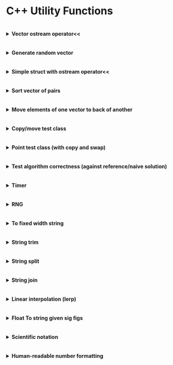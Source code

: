 # C++ Utility Functions

<br/>

<details>
  <summary><b>Vector ostream operator<<</b></summary><p>
  
```c++
#ifndef VECTOR_OSTREAM_HPP
#define VECTOR_OSTREAM_HPP

#include <ostream>
#include <string>
#include <vector>

template <typename T>
std::ostream& operator<<(std::ostream& os, const std::vector<T>& v) {
    os << "[";
    for (size_t i = 0; i < v.size(); ++i) {
        os << v[i];
        if (i + 1 < v.size()) os << ", ";
    }
    os << "]";
    return os;
}

// Specialization for vector of strings
std::ostream& operator<<(std::ostream& os, const std::vector<std::string>& v) {
    os << "[";
    for (size_t i = 0; i < v.size(); ++i) {
        os << "\"" << v[i] << "\"";
        if (i + 1 < v.size()) os << ", ";
    }
    os << "]";
    return os;
}

#endif  // VECTOR_OSTREAM_HPP

```
Note: index checking method rather than `\b` deletion at end used becuase `\b` does not work for stringstreams.

</p></details><br/>

<br/>

<details>
  <summary><b>Generate random vector</b></summary><p>

```c++
#include <algorithm>
#include <chrono>
#include <functional>
#include <vector>

int CurrentTimeNano() {
    auto current_time = std::chrono::high_resolution_clock::now().time_since_epoch();
    return std::chrono::duration_cast<std::chrono::nanoseconds>(current_time).count();
}

std::vector<int> GenerateRandomVector(size_t size, int min_value, int max_value) {
    std::default_random_engine engine(CurrentTimeNano());
    std::uniform_int_distribution<int> distribution(min_value, max_value);
    std::vector<int> generated_vector;
    std::generate_n(std::back_inserter(generated_vector), size, std::bind(distribution, engine));
    return generated_vector;
}
```

Or, using the the `rng.hpp` header in this repository:

```c++
#include "rng.hpp"

std::vector<int> GenerateRandomVector(size_t size, int min_value, int max_value) {
  UniformIntRng<int> rng(min_value, max_value);
  std::vector<int> generated_vector(size);
  for (size_t i = 0; i < size; ++i) {
    generated_vector[i] = rng.GenerateValue();
  }
  return generated_vector;
}
```
</p></details><br/>

<br/>

<details>
  <summary><b>Simple struct with ostream operator<<</b></summary><p>
  
```c++
#include <ostream>

struct ValueIndexPair {
  int value = -1;
  int index = -1;
};

std::ostream& operator<<(std::ostream& os, const ValueIndexPair& p) {
  os << "(" << p.value << ", " << p.index << ")";
  return os;
}
```

```c++
struct Point {
  double x;
  double y;
};

std::ostream& operator<<(std::ostream& os, const Point& p) {
  os << "(" << p.x << ", " << p.y << ")";
  return os;
}
```
</p></details><br/>

<br/>

<details>
  <summary><b>Sort vector of pairs</b></summary><p>
  
```c++
#include <algorithm>
#include <utility>
#include <vector>

// Using explicitly declared lambda argument types (c++11)
std::sort(pair_vector.begin(), pair_vector.end(),
          [](const std::pair<size_t, double>& left, const std::pair<size_t, double>& right) {
	    return left.second < right.second;
          });

// Using auto lambda argument types (c++14)
std::sort(pair_vector.begin(), pair_vector.end(), [](const auto& left, const auto& right) {
	    return left.second < right.second;
          });
```
</p></details><br/>

<br/>

<details>
  <summary><b>Move elements of one vector to back of another</b></summary><p>
  
```c++
#include <vector>

// Moves elements of other_vector to the back of primary_vector (in order)
template <typename T>
void VectorJoin(std::vector<T>& primary_vector, std::vector<T>& other_vector) {
    primary_vector.insert(primary_vector.end(),
                          std::make_move_iterator(other_vector.begin()),
                          std::make_move_iterator(other_vector.end()));
    other_vector = {};
}
```
</p></details><br/>

<br/>

<details>
  <summary><b>Copy/move test class</b></summary><p>
  
```c++
#include <iostream>

class Thing {
  public:
    Thing(int value) : _value(value) {
        std::cout << "Value constructor: " << *this << std::endl;
    }

    Thing(const Thing& other) : _value(other._value) {
        std::cout << "Copy constructor: " << *this << std::endl;
    }

    Thing(Thing&& other) : _value(std::move(other._value)) {
        std::cout << "Move constructor: " << *this << " from " << other << std::endl;
        other._value = 0;
    }

    Thing& operator=(const Thing& other) {
        std::cout << "Copy assignment: " << *this << " = " << other << std::endl;
        _value = other._value;
        return *this;
    }

    Thing& operator=(Thing&& other) {
        std::cout << "Move assignment: " << *this << " = " << other << std::endl;
        _value = std::move(other._value);
        other._value = 0;
        return *this;
    }
    
    ~Thing() {
        std::cout << "Destructor: " << *this << std::endl;
    }

    int GetValue() const { return _value; }

  private:
    int _value;

    friend std::ostream& operator<<(std::ostream& os, const Thing& thing);
};

std::ostream& operator<<(std::ostream& os, const Thing& thing) {
    os << "Thing(" << thing._value << ")";
    return os;
}
```
</p></details><br/>

<br/>

<details>
  <summary><b>Point test class (with copy and swap)</b></summary><p>
  
```c++
#include <iostream>
#include <utility>

class Point {
 public:
  Point(int x_, int y_) : x_(x_), y_(y_) {
    std::cout << "Value constructor" << std::endl;
  }
  
  Point(const Point& other) : x_(other.x_), y_(other.y_) {
    std::cout << "Copy constructor" << std::endl;
  }
  
  Point(Point&& other) : x_(std::move(other.x_)), y_(std::move(other.y_)) {
    std::cout << "Move constructor" << std::endl;
  }
  
  Point& operator=(Point other) {
    std::cout << "Assignment operator" << std::endl;
    swap(*this, other);
    return *this;
  }
  
  ~Point() {
    std::cout << "Destructor (" << x_ << ", " << y_ << ")" << std::endl;
  }
  
 private:
  int x_;
  int y_;
  
  friend void swap(Point& left, Point& right);
  friend std::ostream& operator<<(std::ostream& os, const Point& p);
};

void swap(Point& left, Point& right) {
  std::swap(left.x_, right.x_);
  std::swap(left.y_, right.y_);
}

std::ostream& operator<<(std::ostream& os, const Point& p) {
  os << "(" << p.x_ << ", " << p.y_ << ")";
  return os;
}
```
</p></details><br/>

<br/>

<details>
  <summary><b>Test algorithm correctness (against reference/naive solution)</b></summary><p>
  
```c++
#include "random_vector.hpp"
#include "rng.hpp"

void RunRandomTests(int num_tests, size_t max_array_size, int max_array_value) {
  UniformIntRng<size_t> array_size_rng(0, max_array_size);
  int num_tests_passed = 0;
  for (int i = 0; i < num_tests; ++i) {
    // Check 0- and 1-sized vectors on first two iterations
    size_t num_elements = (i < 2) ? i : array_size_rng.GenerateValue();
    std::vector<int> test_vector(random_vector::GenerateIntVector(num_elements, 0, max_array_value));
    int naive_result = NaiveMaxWater(test_vector);
    int result = MaxWater(test_vector);
    num_tests_passed += (result == naive_result);
    if (result != naive_result) {
      std::cout << "Test failed: " << test_vector << std::endl;
      std::cout << "Naive result: " << naive_result << std::endl;
      std::cout << "Other result: " << result << std::endl;
    }
  }
  std::cout << "Tests passed: " << num_tests_passed << " / " << num_tests << std::endl;
}
```
</p></details><br/>

<br/>

<details>
  <summary><b>Timer</b></summary><p>
  
See [CppTimer](https://github.com/Apollys/CppTimer) repository.

</p></details><br/>

<br/>

<details>
  <summary><b>RNG</b></summary><p>
  
  [Raw code](https://raw.githubusercontent.com/Apollys/cpp-utils/master/misc/rng.hpp)
  
```c++
#ifndef RNG_HPP
#define RNG_HPP

#include <chrono>
#include <random>

namespace rng_util {

int CurrentTimeNano() {
  auto current_time = std::chrono::high_resolution_clock::now().time_since_epoch();
  return std::chrono::duration_cast<std::chrono::nanoseconds>(current_time).count();
}

} // namespace rng_util

template <typename IntType>
class UniformIntRng {
 private:
  IntType min_value_;
  IntType max_value_;
  std::default_random_engine engine_;
  std::uniform_int_distribution<IntType> distribution_;

 public:
  UniformIntRng(IntType min_value, IntType max_value) : 
      min_value_(min_value), max_value_(max_value) {
    static_assert(std::is_integral<IntType>::value, "Requires integral type");
    engine_ = std::default_random_engine(rng_util::CurrentTimeNano());
    distribution_ = std::uniform_int_distribution<IntType>(min_value_, max_value_);
  }
  
  IntType GenerateValue() {
    return distribution_(engine_);
  }
};

template <typename FloatType>
class UniformFloatRng {
 private:
  FloatType min_value_;
  FloatType max_value_;
  std::default_random_engine engine_;
  std::uniform_real_distribution<FloatType> distribution_;

 public:
  UniformFloatRng(FloatType min_value, FloatType max_value) : 
      min_value_(min_value), max_value_(max_value) {
    static_assert(std::is_floating_point<FloatType>::value, "Requires floating point type");
    engine_ = std::default_random_engine(rng_util::CurrentTimeNano());
    distribution_ = std::uniform_real_distribution<FloatType>(min_value_, max_value_);
  }
  
  FloatType GenerateValue() {
    return distribution_(engine_);
  }
};

template <typename FloatType>
class NormalFloatRng {
 private:
  FloatType mean_;
  FloatType standard_deviation_;
  std::default_random_engine engine_;
  std::normal_distribution<FloatType> distribution_;

 public:
  NormalFloatRng(FloatType mean, FloatType standard_deviation) : 
      mean_(mean), standard_deviation_(standard_deviation) {
    static_assert(std::is_floating_point<FloatType>::value, "Requires floating point type");
    engine_ = std::default_random_engine(rng_util::CurrentTimeNano());
    distribution_ = std::normal_distribution<FloatType>(mean_, standard_deviation_);
  }
  
  FloatType GenerateValue() {
    return distribution_(engine_);
  }
};

template <typename IntType>
class NormalIntRng {
 private:
  double mean_;
  double standard_deviation_;
  std::default_random_engine engine_;
  std::normal_distribution<double> distribution_;

 public:
  NormalIntRng(double mean, double standard_deviation) : 
      mean_(mean), standard_deviation_(standard_deviation) {
    static_assert(std::is_integral<IntType>::value, "Template type must be integral");
    engine_ = std::default_random_engine(rng_util::CurrentTimeNano());
    distribution_ = std::normal_distribution<double>(mean_, standard_deviation_);
  }
  
  IntType GenerateValue() {
    return static_cast<IntType>(distribution_(engine_) + 0.5);
  }
};

class BernoulliRng {
 private:
  double true_probability_;
  std::default_random_engine engine_;
  std::uniform_real_distribution<double> distribution_;

 public:
  BernoulliRng(double true_probability) : true_probability_(true_probability) {
    engine_ = std::default_random_engine(rng_util::CurrentTimeNano());
    distribution_ = std::uniform_real_distribution<double>(0, 1);
  }
  
  double GenerateValue() {
    return distribution_(engine_) < true_probability_;
  }
};

#endif  // RNG_HPP

```
</p></details><br/>

<br/>

<details>
  <summary><b>To fixed width string</b></summary><p>
  
```c++
#include <iomanip>
#include <sstream>
#include <string>

// Converts the given value to a string of length at least width by padding on the left with
// left_padding ('0' if unspecified).  Requires ostream insertion operator for T.
template <typename T>
std::string ToFixedWidthString(T value, int width, char left_padding = '0') {
    std::ostringstream oss;
    oss << std::setfill(left_padding) << std::setw(width) << value;
    return oss.str();
}
```
</p></details><br/>

<br/>

<details>
  <summary><b>String trim</b></summary><p>
  
```c++
#include <algorithm>  // std::find_if
#include <cctype>  // std::isspace
#include <string>

// Trim from left, in-place
void Ltrim(std::string& s) {
    // Note: argument to std::isspace should be unsigned char to prevent undefined behavior
    auto not_space = [](unsigned char ch) { return !std::isspace(ch); };
    s.erase(s.begin(), std::find_if(s.begin(), s.end(), not_space));
}

// Trim from right, in-place
void Rtrim(std::string& s) {
    auto not_space = [](unsigned char ch) { return !std::isspace(ch); };
    // Note: .base() gets forward iterator from reverse
    s.erase(std::find_if(s.rbegin(), s.rend(), not_space).base(), s.end());
}

// Trim from both sides, in-place
void Trim(std::string& s) {
    Ltrim(s);
    Rtrim(s);
}

// Trim from left, makes copy
static inline std::string LtrimCopy(std::string s) {
  Ltrim(s);
  return s;
}

// Trim from right, makes copy
static inline std::string RtrimCopy(std::string s) {
  Rtrim(s);
  return s;
}

// Trim from both sides, makes copy
static inline std::string TrimCopy(std::string s) {
  Trim(s);
  return s;
}
```
</p></details><br/>

<br/>

<details>
  <summary><b>String split</b></summary><p>
  
```c++
#include <string>
#include <vector>

// Split string by delim, optionally retaining empty strings (caused by consecutive delim chars)
std::vector<std::string> SplitString(const std::string& input_string,
                                     const char delim,
                                     bool retain_empty = false) {
    std::vector<std::string> output_vector;
    size_t start_i = 0;
    size_t found_i = 0;  // dummy initialization to start while loop
    size_t len;
    while (found_i != std::string::npos) {
        found_i = input_string.find(delim, start_i);
        len = (found_i == std::string::npos) ? input_string.length() - start_i : found_i - start_i;
        if (len > 0) {  // non-consecutive delimiters
            output_vector.push_back(input_string.substr(start_i, found_i - start_i));
        } else if (retain_empty) {
            output_vector.push_back(std::string(""));
        }
        start_i = found_i + 1;
    }
    return output_vector;
}
```
</p></details><br/>

<br/>

<details>
  <summary><b>String join</b></summary><p>
  
```c++
#include <vector>
#include <string>

// Delimiter as char
std::string JoinStrings(const std::vector<std::string>& input_vector, const char delim) {
  std::string result("");
  for (unsigned int i = 0; i < input_vector.size(); i++) {
    result += input_vector[i];
    if (i + 1 < input_vector.size()) {
      result += delim;
    }
  }
  return result;
}

// Delimiter as string
std::string JoinStrings(const std::vector<std::string>& input_vector, const std::string& delim) {
  std::string result("");
  for (unsigned int i = 0; i < input_vector.size(); i++) {
    result += input_vector[i];
    if (i + 1 < input_vector.size()) {
      result += delim;
    }
  }
  return result;
}
```
</p></details><br/>

<br/>

<details>
  <summary><b>Linear interpolation (lerp)</b></summary><p>
  
```c++
/*
 * Linear interpolation, given:
 *  - input variable reference points: [t_min, t_max]
 *  - target value of input variable: t
 *  - output values: f(t_min), f(t_max)
 *
 * Returns: f(t) where f is the line passing through (t_min, f(t_min)), (t_max, f(t_max))
 */
double Lerp(double t_min, double t_max, double t, double f_t_min, double f_t_max) {
    double r = (t - t_min) / (t_max - t_min);
    return (1 - r) * f_t_min + r * f_t_max;
}
</p></details><br/>

<br/>

<details>
  <summary><b>Integer power function</b></summary><p>
  
```c++
#include <type_traits>

// Fast int power function, assumes exponent is non-negative
template <typename BaseType, typename ExpType>
BaseType IntPower(BaseType base, ExpType exponent) {
  static_assert(std::is_integral<BaseType>::value, "Integral type required for base");
  static_assert(std::is_integral<ExpType>::value, "Integral type required for exponent");
  BaseType result = 1;
  if (base < 0) {
    result *= (exponent & 1) ? -1 : 1;
    base *= -1;
  }
  while (exponent > 0) {
    if (exponent & 1) {
       result *= base;
    }
    // Now exponent is even
    exponent /= 2;
    base *= base;
  }
  return result;
}
```
</p></details><br/>

<br/>

<details>
  <summary><b>Float To string given sig figs</b></summary><p>
  
```c++
#include <cmath> // std::log10
#include <type_traits>

// Generate string representing a float rounded to given number of significant figures
template <typename FloatType>
std::string FloatToSigFigs(FloatType value, int sig_figs) {
  static_assert(std::is_floating_point<FloatType>::value, "Float type required");
  int digits_before_decimal = (value > 1) ? std::floor(std::log10(value)) + 1 : 1;
  std::stringstream ss;
  ss << std::fixed << std::setprecision(sig_figs - digits_before_decimal) << value;
  return ss.str();
}  
```
</p></details><br/>

<br/>

<details>
  <summary><b>Scientific notation</b></summary><p>
  
```c++
#include <iomanip> // std::setprecision
#include <sstream>
#include <string>
#include <type_traits>
  
// Returns std::string containg scientific notation with given precision, float version
template <typename FloatType>
typename std::enable_if<std::is_floating_point<FloatType>::value, std::string>::type
SciNotation(FloatType value, int precision = 3) {
  std::stringstream ss;
  ss << std::scientific << std::setprecision(precision) << value;
  return ss.str();
}

// Returns std::string containg scientific notation with given precision, int version
template <typename IntType>
typename std::enable_if<std::is_integral<IntType>::value, std::string>::type
SciNotation(IntType value, int precision = 3) {
  return SciNotation(static_cast<double>(value), precision);
}
```
</p></details><br/>

<br/>

<details>
  <summary><b>Human-readable number formatting</b></summary><p>
  
```c++
#include <cmath> // std::log10
#include <cstdlib> // std::to_string
#include <iomanip> // std::setprecision
#include <sstream>
#include <string>
#include <vector>

// Fast int power function, assumes exponent is non-negative
template <typename BaseType, typename ExpType>
BaseType IntPower(BaseType base, ExpType exponent) {
  static_assert(std::is_integral<BaseType>::value, "Integral type required for base");
  static_assert(std::is_integral<ExpType>::value, "Integral type required for exponent");
  BaseType result = 1;
  if (base < 0) {
    result *= (exponent & 1) ? -1 : 1;
    base *= -1;
  }
  while (exponent > 0) {
    if (exponent & 1) {
       result *= base;
    }
    // Now exponent is even
    exponent /= 2;
    base *= base;
  }
  return result;
}

// Generate string representing a float rounded to given number of significant figures
template <typename FloatType>
std::string FloatToSigFigs(FloatType value, int sig_figs) {
  static_assert(std::is_floating_point<FloatType>::value, "Float type required");
  int digits_before_decimal = (value > 1) ? std::floor(std::log10(value)) + 1 : 1;
  std::stringstream ss;
  ss << std::fixed << std::setprecision(sig_figs - digits_before_decimal) << value;
  return ss.str();
}  

template <typename IntType>
std::string IntSciNotation(IntType value, int sig_figs) {
  static_assert(std::is_integral<IntType>::value, "Integral type required");
  std::stringstream ss;
  ss << std::scientific << std::setprecision(sig_figs - 1) << static_cast<double>(value);
  return ss.str();
}

template <typename IntType>
std::string HumanReadableFormat(IntType num, int sig_figs = 3) {
  static_assert(std::is_integral<IntType>::value, "Integral type required");
  std::string result_string("");
  // First, check for negative values
  if (num < 0) {
    num = -num;
    result_string += '-';
  }
  // Next, check number's size
	static const std::vector<char> kSuffixChars{' ', 'K', 'M', 'B'};
  int log_scale = num ? std::floor(std::log10(num)) : 0;
  int k_log_scale = log_scale / 3;
  if (k_log_scale < 1) {
    return result_string + std::to_string(num);
  }
  else if (k_log_scale >= kSuffixChars.size()) {
    return result_string + IntSciNotation(num, sig_figs);
  }
  // Now, put into form {prefix-digits} + {suffix-char}
  double prefix_digits = static_cast<double>(num) / IntPower(1000, k_log_scale);
  result_string += FloatToSigFigs(prefix_digits, sig_figs);
  result_string += kSuffixChars[k_log_scale];
  return result_string;
}
```
</p></details><br/>

<br/>

